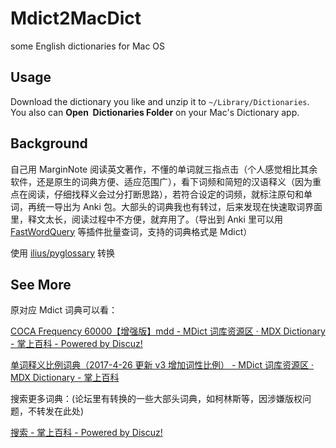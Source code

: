 # Mdict2MacDict
 some English dictionaries for Mac OS

## Usage

Download the dictionary you like and unzip it to `~/Library/Dictionaries`. You also can **Open  Dictionaries Folder** on your Mac's Dictionary app.

## Background

自己用 MarginNote 阅读英文著作，不懂的单词就三指点击（个人感觉相比其余软件，还是原生的词典方便、适应范围广），看下词频和简短的汉语释义（因为重点在阅读，仔细找释义会过分打断思路），若符合设定的词频，就标注原句和单词，再统一导出为 Anki 包。大部头的词典我也有转过，后来发现在快速取词界面里，释文太长，阅读过程中不方便，就弃用了。（导出到 Anki 里可以用 [FastWordQuery](https://github.com/sth2018/FastWordQuery) 等插件批量查词，支持的词典格式是 Mdict）

使用 [ilius/pyglossary](https://github.com/ilius/pyglossary/) 转换

## See More

原对应 Mdict 词典可以看：

[COCA Frequency 60000【增强版】mdd - MDict 词库资源区 · MDX Dictionary - 掌上百科 - Powered by Discuz!](https://www.pdawiki.com/forum/thread-21073-1-1.html?x=286670)

[单词释义比例词典（2017-4-26 更新 v3 增加词性比例） - MDict 词库资源区 · MDX Dictionary - 掌上百科](https://www.pdawiki.com/forum/thread-20533-1-1.html?x=286670)

搜索更多词典：(论坛里有转换的一些大部头词典，如柯林斯等，因涉嫌版权问题，不转发在此处)

[搜索 - 掌上百科 - Powered by Discuz!](https://www.pdawiki.com/forum/search.php?mod=forum&searchid=562&orderby=lastpost&ascdesc=desc&searchsubmit=yes&kw=mac+%E8%AF%8D%E5%85%B8)